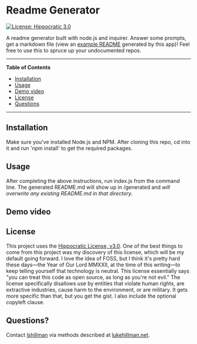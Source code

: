 # Readme Generator

[![License: Hippocratic 3.0](https://img.shields.io/badge/License-Hippocratic_3.0-lightgrey.svg)](https://firstdonoharm.dev)

A readme generator built with node.js and inquirer. Answer some prompts, get a markdown file (view an [example README](generated/README.md) generated by this app)! Feel free to use this to spruce up your undocumented repos.

---
**Table of Contents**
* [Installation](#installation)
* [Usage](#usage)
* [Demo video](#demo-video)
* [License](#license)
* [Questions](#questions)
---

## Installation

Make sure you've installed Node.js and NPM. After cloning this repo, cd into it and run 'npm install' to get the required packages.

## Usage

After completing the above instructions, run index.js from the command line. The generated README.md will show up in /generated and *will overwrite any existing README.md in that directory.*

## Demo video



## License
This project uses the [Hippocratic License, v3.0](https://firstdonoharm.dev). One of the best things to come from this project was my discovery of this license, which will be my default going forward. I love the idea of FOSS, but I think it's pretty hard these days—the Year of Our Lord MMXXII, at the time of this writing—to keep telling yourself that technology is neutral. This license essentially says "you can treat this code as open source, as long as you're not evil." The license specifically disallows use by entities that violate human rights, are extractive industries, cause harm to the environment, or are military. It gets more specific than that, but you get the gist. I also include the optional copyleft clause.

## Questions?

Contact [lshillman](https://github.com/lshillman) via methods described at [lukehillman.net](https://lukehillman.net).
